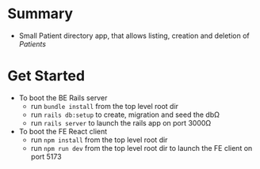 # Summary
- Small Patient directory app, that allows listing, creation and deletion of *Patients*

# Get Started
- To boot the BE Rails server
	- run `bundle install` from the top level root dir
	- run `rails db:setup` to create, migration and seed the dbΩ
	- run `rails server` to launch the rails app on port 3000Ω
- To boot the FE React client
	- run `npm install` from the top level root dir
	- run `npm run dev` from the top level root dir to launch the FE client on port 5173	  
